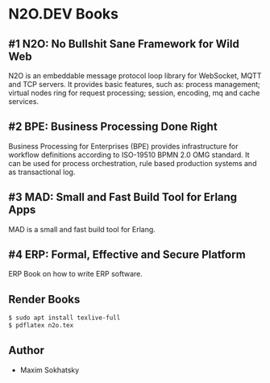 N2O.DEV Books
=============

#1 N2O: No Bullshit Sane Framework for Wild Web
--------------------------------------------

N2O is an embeddable message protocol loop library for WebSocket, MQTT and TCP servers.
It provides basic features, such as: process management; virtual nodes ring for request processing;
session, encoding, mq and cache services.

#2 BPE: Business Processing Done Right
-----------------------------------

Business Processing for Enterprises (BPE) provides infrastructure for workflow
definitions according to ISO-19510 BPMN 2.0 OMG standard. It can be used for
process orchestration, rule based production systems and as transactional log.

#3 MAD: Small and Fast Build Tool for Erlang Apps
----------------------------------------------

MAD is a small and fast build tool for Erlang.

#4 ERP: Formal, Effective and Secure Platform
--------------------------------------------

ERP Book on how to write ERP software.

Render Books
------------

```sh
$ sudo apt install texlive-full
$ pdflatex n2o.tex
```

Author
------

* Maxim Sokhatsky
